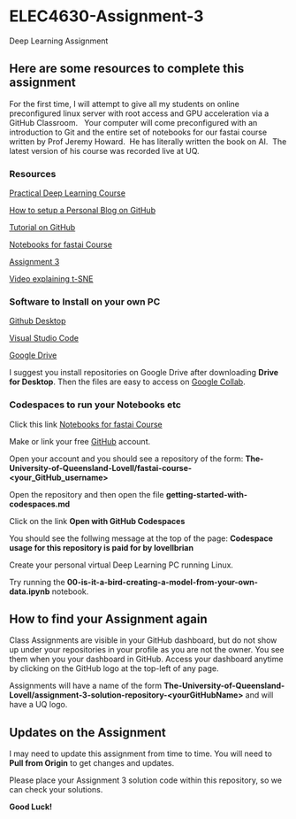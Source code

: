 # ELEC4630-Assignment-3
Deep Learning Assignment

## Here are some resources to complete this assignment

For the first time, I will attempt to give all my students on online preconfigured linux server with root access and GPU acceleration via a GitHub Classroom.   Your computer will come preconfigured with an introduction to Git and the entire set of notebooks for our fastai course written by Prof Jeremy Howard.  He has literally written the book on AI.  The latest version of his course was recorded live at UQ. 

### Resources

[Practical Deep Learning Course](https://course.fast.ai/)

[How to setup a Personal Blog on GitHub](https://www.fast.ai/posts/2020-01-16-fast_template.html)

[Tutorial on GitHub](https://classroom.github.com/a/WQ2cYhvn)

[Notebooks for fastai Course](https://classroom.github.com/a/55q09ppO)

[Assignment 3](https://classroom.github.com/a/bFnkoIfT)

[Video explaining t-SNE](https://youtu.be/RJVL80Gg3lA )

### Software to Install on your own PC

[Github Desktop](https://desktop.github.com/)

[Visual Studio Code](https://code.visualstudio.com/)

[Google Drive](https://www.google.com/drive/download/)

I suggest you install repositories on Google Drive after downloading **Drive for Desktop**.  Then the files are easy to access on [Google Collab](https://colab.research.google.com/). 


### Codespaces to run your Notebooks etc

Click this link [Notebooks for fastai Course](https://classroom.github.com/a/55q09ppO)

Make or link your free [GitHub](https://github.com) account.

Open your account and you should see a repository of the form: **The-University-of-Queensland-Lovell/fastai-course-\<your_GitHub_username\>**

Open the repository and then open the file **getting-started-with-codespaces.md**

Click on the link **Open with GitHub Codespaces**

You should see the follwing message at the top of the page: **Codespace usage for this repository is paid for by lovellbrian**

Create your personal virtual Deep Learning PC running Linux.

Try running the **00-is-it-a-bird-creating-a-model-from-your-own-data.ipynb** notebook.

## How to find your Assignment again

Class Assignments are visible in your GitHub dashboard, but do not show up under your repositories in your profile as you are not the owner.  You see them when you your dashboard in GitHub. Access your dashboard anytime by clicking on the GitHub logo at the top-left of any page. 

Assignments will have a name of the form **The-University-of-Queensland-Lovell/assignment-3-solution-repository-\<yourGitHubName\>** and will have a UQ logo.  

## Updates on the Assignment

I may need to update this assignment from time to time.  You will need to **Pull from Origin** to get changes and updates. 

Please place your Assignment 3 solution code within this repository, so we can check your solutions. 

**Good Luck!**
